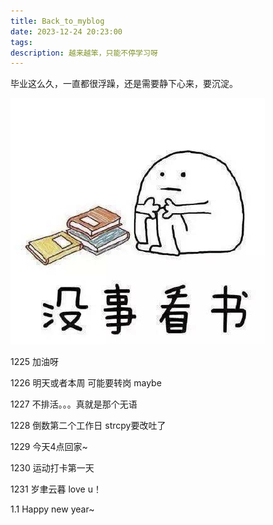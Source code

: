 ```yaml
---
title: Back_to_myblog
date: 2023-12-24 20:23:00
tags:
description: 越来越笨，只能不停学习呀
---
```


毕业这么久，一直都很浮躁，还是需要静下心来，要沉淀。

<img src="./Back-to-myblog/沉淀1.png" alt="02"  />

1225 加油呀

1226 明天或者本周 可能要转岗 maybe

1227 不排活。。。真就是那个无语

1228 倒数第二个工作日 strcpy要改吐了

1229 今天4点回家~

1230 运动打卡第一天

1231 岁聿云暮 love u！



1.1 Happy new year~
